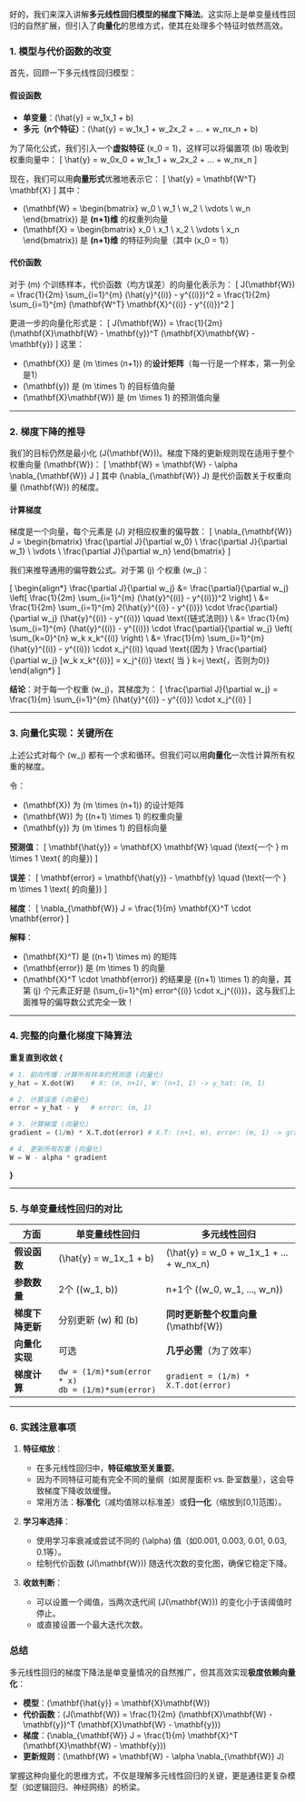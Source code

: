 好的，我们来深入讲解**多元线性回归模型的梯度下降法**。这实际上是单变量线性回归的自然扩展，但引入了**向量化**的思维方式，使其在处理多个特征时依然高效。

### 1. 模型与代价函数的改变

首先，回顾一下多元线性回归模型：

#### **假设函数**

- **单变量**：\(\hat{y} = w_1x_1 + b\)
- **多元（n个特征）**：\(\hat{y} = w_1x_1 + w_2x_2 + ... + w_nx_n + b\)

为了简化公式，我们引入一个**虚拟特征** \(x_0 = 1\)，这样可以将偏置项 \(b\) 吸收到权重向量中：
\[ \hat{y} = w_0x_0 + w_1x_1 + w_2x_2 + ... + w_nx_n \]

现在，我们可以用**向量形式**优雅地表示它：
\[ \hat{y} = \mathbf{W^T} \mathbf{X} \]
其中：
- \(\mathbf{W} = \begin{bmatrix} w_0 \\ w_1 \\ w_2 \\ \vdots \\ w_n \end{bmatrix}\) 是 **(n+1)维** 的权重列向量
- \(\mathbf{X} = \begin{bmatrix} x_0 \\ x_1 \\ x_2 \\ \vdots \\ x_n \end{bmatrix}\) 是 **(n+1)维** 的特征列向量（其中 \(x_0 = 1\)）

#### **代价函数**

对于 \(m\) 个训练样本，代价函数（均方误差）的向量化表示为：
\[ J(\mathbf{W}) = \frac{1}{2m} \sum_{i=1}^{m} (\hat{y}^{(i)} - y^{(i)})^2 = \frac{1}{2m} \sum_{i=1}^{m} (\mathbf{W^T} \mathbf{X}^{(i)} - y^{(i)})^2 \]

更进一步的向量化形式是：
\[ J(\mathbf{W}) = \frac{1}{2m} (\mathbf{X}\mathbf{W} - \mathbf{y})^T (\mathbf{X}\mathbf{W} - \mathbf{y}) \]
这里：
- \(\mathbf{X}\) 是 \(m \times (n+1)\) 的**设计矩阵**（每一行是一个样本，第一列全是1）
- \(\mathbf{y}\) 是 \(m \times 1\) 的目标值向量
- \(\mathbf{X}\mathbf{W}\) 是 \(m \times 1\) 的预测值向量

---

### 2. 梯度下降的推导

我们的目标仍然是最小化 \(J(\mathbf{W})\)。梯度下降的更新规则现在适用于整个权重向量 \(\mathbf{W}\)：
\[ \mathbf{W} = \mathbf{W} - \alpha \nabla_{\mathbf{W}} J \]
其中 \(\nabla_{\mathbf{W}} J\) 是代价函数关于权重向量 \(\mathbf{W}\) 的梯度。

#### **计算梯度**

梯度是一个向量，每个元素是 \(J\) 对相应权重的偏导数：
\[ \nabla_{\mathbf{W}} J = \begin{bmatrix} \frac{\partial J}{\partial w_0} \\ \frac{\partial J}{\partial w_1} \\ \vdots \\ \frac{\partial J}{\partial w_n} \end{bmatrix} \]

我们来推导通用的偏导数公式。对于第 \(j\) 个权重 \(w_j\)：

\[
\begin{align*}
\frac{\partial J}{\partial w_j} &= \frac{\partial}{\partial w_j} \left[ \frac{1}{2m} \sum_{i=1}^{m} (\hat{y}^{(i)} - y^{(i)})^2 \right] \\
&= \frac{1}{2m} \sum_{i=1}^{m} 2(\hat{y}^{(i)} - y^{(i)}) \cdot \frac{\partial}{\partial w_j} (\hat{y}^{(i)} - y^{(i)}) \quad \text{(链式法则)} \\
&= \frac{1}{m} \sum_{i=1}^{m} (\hat{y}^{(i)} - y^{(i)}) \cdot \frac{\partial}{\partial w_j} \left( \sum_{k=0}^{n} w_k x_k^{(i)} \right) \\
&= \frac{1}{m} \sum_{i=1}^{m} (\hat{y}^{(i)} - y^{(i)}) \cdot x_j^{(i)} \quad \text{(因为 } \frac{\partial}{\partial w_j} [w_k x_k^{(i)}] = x_j^{(i)} \text{ 当 } k=j \text{，否则为0)}
\end{align*}
\]

**结论**：对于每一个权重 \(w_j\)，其梯度为：
\[ \frac{\partial J}{\partial w_j} = \frac{1}{m} \sum_{i=1}^{m} (\hat{y}^{(i)} - y^{(i)}) \cdot x_j^{(i)} \]

---

### 3. 向量化实现：关键所在

上述公式对每个 \(w_j\) 都有一个求和循环。但我们可以用**向量化**一次性计算所有权重的梯度。

令：
- \(\mathbf{X}\) 为 \(m \times (n+1)\) 的设计矩阵
- \(\mathbf{W}\) 为 \((n+1) \times 1\) 的权重向量
- \(\mathbf{y}\) 为 \(m \times 1\) 的目标向量

**预测值**：
\[ \mathbf{\hat{y}} = \mathbf{X} \mathbf{W} \quad (\text{一个 } m \times 1 \text{ 的向量}) \]

**误差**：
\[ \mathbf{error} = \mathbf{\hat{y}} - \mathbf{y} \quad (\text{一个 } m \times 1 \text{ 的向量}) \]

**梯度**：
\[ \nabla_{\mathbf{W}} J = \frac{1}{m} \mathbf{X}^T \cdot \mathbf{error} \]

**解释**：
- \(\mathbf{X}^T\) 是 \((n+1) \times m\) 的矩阵
- \(\mathbf{error}\) 是 \(m \times 1\) 的向量
- \(\mathbf{X}^T \cdot \mathbf{error}\) 的结果是 \((n+1) \times 1\) 的向量，其第 \(j\) 个元素正好是 \(\sum_{i=1}^{m} error^{(i)} \cdot x_j^{(i)}\)，这与我们上面推导的偏导数公式完全一致！

---

### 4. 完整的向量化梯度下降算法

**重复直到收敛 {**
```python
# 1. 前向传播：计算所有样本的预测值 (向量化)
y_hat = X.dot(W)    # X: (m, n+1), W: (n+1, 1) -> y_hat: (m, 1)

# 2. 计算误差 (向量化)
error = y_hat - y   # error: (m, 1)

# 3. 计算梯度 (向量化)
gradient = (1/m) * X.T.dot(error) # X.T: (n+1, m), error: (m, 1) -> gradient: (n+1, 1)

# 4. 更新所有权重 (向量化)
W = W - alpha * gradient
```
**}**

---

### 5. 与单变量线性回归的对比

| 方面 | 单变量线性回归 | 多元线性回归 |
|------|----------------|--------------|
| **假设函数** | \(\hat{y} = w_1x_1 + b\) | \(\hat{y} = w_0 + w_1x_1 + ... + w_nx_n\) |
| **参数数量** | 2个 (\(w_1, b\)) | n+1个 (\(w_0, w_1, ..., w_n\)) |
| **梯度下降更新** | 分别更新 \(w\) 和 \(b\) | **同时更新整个权重向量** \(\mathbf{W}\) |
| **向量化实现** | 可选 | **几乎必需**（为了效率） |
| **梯度计算** | `dw = (1/m)*sum(error * x)` <br> `db = (1/m)*sum(error)` | `gradient = (1/m) * X.T.dot(error)` |

---

### 6. 实践注意事项

1.  **特征缩放**：
    - 在多元线性回归中，**特征缩放至关重要**。
    - 因为不同特征可能有完全不同的量纲（如房屋面积 vs. 卧室数量），这会导致梯度下降收敛缓慢。
    - 常用方法：**标准化**（减均值除以标准差）或**归一化**（缩放到[0,1]范围）。

2.  **学习率选择**：
    - 使用学习率衰减或尝试不同的 \(\alpha\) 值（如0.001, 0.003, 0.01, 0.03, 0.1等）。
    - 绘制代价函数 \(J(\mathbf{W})\) 随迭代次数的变化图，确保它稳定下降。

3.  **收敛判断**：
    - 可以设置一个阈值，当两次迭代间 \(J(\mathbf{W})\) 的变化小于该阈值时停止。
    - 或直接设置一个最大迭代次数。

### 总结

多元线性回归的梯度下降法是单变量情况的自然推广，但其高效实现**极度依赖向量化**：

- **模型**：\(\mathbf{\hat{y}} = \mathbf{X}\mathbf{W}\)
- **代价函数**：\(J(\mathbf{W}) = \frac{1}{2m} (\mathbf{X}\mathbf{W} - \mathbf{y})^T (\mathbf{X}\mathbf{W} - \mathbf{y})\)
- **梯度**：\(\nabla_{\mathbf{W}} J = \frac{1}{m} \mathbf{X}^T (\mathbf{X}\mathbf{W} - \mathbf{y})\)
- **更新规则**：\(\mathbf{W} = \mathbf{W} - \alpha \nabla_{\mathbf{W}} J\)

掌握这种向量化的思维方式，不仅是理解多元线性回归的关键，更是通往更复杂模型（如逻辑回归、神经网络）的桥梁。